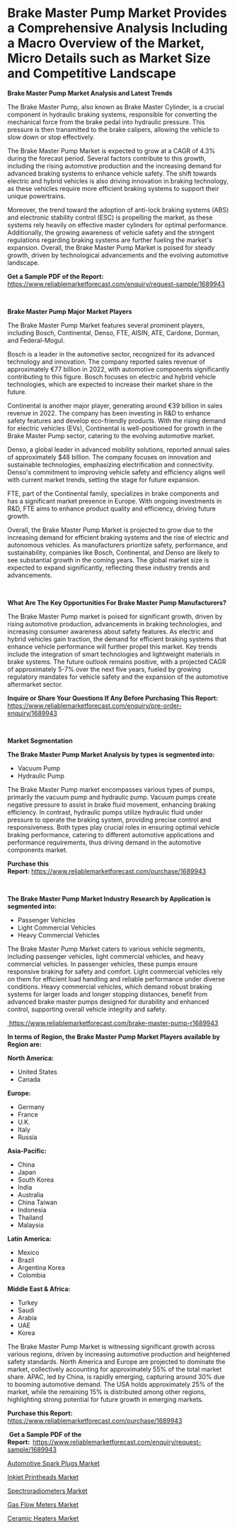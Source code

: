 <p><h1>Brake Master Pump Market Provides a Comprehensive Analysis Including a Macro Overview of the Market, Micro Details such as Market Size and Competitive Landscape</h1></p><p><strong>Brake Master Pump Market Analysis and Latest Trends</strong></p>
<p><p>The Brake Master Pump, also known as Brake Master Cylinder, is a crucial component in hydraulic braking systems, responsible for converting the mechanical force from the brake pedal into hydraulic pressure. This pressure is then transmitted to the brake calipers, allowing the vehicle to slow down or stop effectively. </p><p>The Brake Master Pump Market is expected to grow at a CAGR of 4.3% during the forecast period. Several factors contribute to this growth, including the rising automotive production and the increasing demand for advanced braking systems to enhance vehicle safety. The shift towards electric and hybrid vehicles is also driving innovation in braking technology, as these vehicles require more efficient braking systems to support their unique powertrains.</p><p>Moreover, the trend toward the adoption of anti-lock braking systems (ABS) and electronic stability control (ESC) is propelling the market, as these systems rely heavily on effective master cylinders for optimal performance. Additionally, the growing awareness of vehicle safety and the stringent regulations regarding braking systems are further fueling the market's expansion. Overall, the Brake Master Pump Market is poised for steady growth, driven by technological advancements and the evolving automotive landscape.</p></p>
<p><strong>Get a Sample PDF of the Report:&nbsp;</strong> <a href="https://www.reliablemarketforecast.com/enquiry/request-sample/1689943?utm_campaign=1600&utm_medium=2&utm_source=Github&utm_content=ia&utm_term=19102024&utm_id=brake-master-pump">https://www.reliablemarketforecast.com/enquiry/request-sample/1689943</a></p>
<p>&nbsp;</p>
<p><strong>Brake Master Pump Major Market Players</strong></p>
<p><p>The Brake Master Pump Market features several prominent players, including Bosch, Continental, Denso, FTE, AISIN, ATE, Cardone, Dorman, and Federal-Mogul. </p><p>Bosch is a leader in the automotive sector, recognized for its advanced technology and innovation. The company reported sales revenue of approximately €77 billion in 2022, with automotive components significantly contributing to this figure. Bosch focuses on electric and hybrid vehicle technologies, which are expected to increase their market share in the future.</p><p>Continental is another major player, generating around €39 billion in sales revenue in 2022. The company has been investing in R&D to enhance safety features and develop eco-friendly products. With the rising demand for electric vehicles (EVs), Continental is well-positioned for growth in the Brake Master Pump sector, catering to the evolving automotive market.</p><p>Denso, a global leader in advanced mobility solutions, reported annual sales of approximately $48 billion. The company focuses on innovation and sustainable technologies, emphasizing electrification and connectivity. Denso's commitment to improving vehicle safety and efficiency aligns well with current market trends, setting the stage for future expansion.</p><p>FTE, part of the Continental family, specializes in brake components and has a significant market presence in Europe. With ongoing investments in R&D, FTE aims to enhance product quality and efficiency, driving future growth.</p><p>Overall, the Brake Master Pump Market is projected to grow due to the increasing demand for efficient braking systems and the rise of electric and autonomous vehicles. As manufacturers prioritize safety, performance, and sustainability, companies like Bosch, Continental, and Denso are likely to see substantial growth in the coming years. The global market size is expected to expand significantly, reflecting these industry trends and advancements.</p></p>
<p>&nbsp;</p>
<p><strong>What Are The Key Opportunities For Brake Master Pump Manufacturers?</strong></p>
<p><p>The Brake Master Pump market is poised for significant growth, driven by rising automotive production, advancements in braking technologies, and increasing consumer awareness about safety features. As electric and hybrid vehicles gain traction, the demand for efficient braking systems that enhance vehicle performance will further propel this market. Key trends include the integration of smart technologies and lightweight materials in brake systems. The future outlook remains positive, with a projected CAGR of approximately 5-7% over the next five years, fueled by growing regulatory mandates for vehicle safety and the expansion of the automotive aftermarket sector.</p></p>
<p><strong>Inquire or Share Your Questions If Any Before Purchasing This Report:</strong> <a href="https://www.reliablemarketforecast.com/enquiry/pre-order-enquiry/1689943?utm_campaign=1600&utm_medium=2&utm_source=Github&utm_content=ia&utm_term=19102024&utm_id=brake-master-pump">https://www.reliablemarketforecast.com/enquiry/pre-order-enquiry/1689943</a></p>
<p>&nbsp;</p>
<p><strong>Market Segmentation</strong></p>
<p><strong>The Brake Master Pump Market Analysis by types is segmented into:</strong></p>
<p><ul><li>Vacuum Pump</li><li>Hydraulic Pump</li></ul></p>
<p><p>The Brake Master Pump market encompasses various types of pumps, primarily the vacuum pump and hydraulic pump. Vacuum pumps create negative pressure to assist in brake fluid movement, enhancing braking efficiency. In contrast, hydraulic pumps utilize hydraulic fluid under pressure to operate the braking system, providing precise control and responsiveness. Both types play crucial roles in ensuring optimal vehicle braking performance, catering to different automotive applications and performance requirements, thus driving demand in the automotive components market.</p></p>
<p><strong>Purchase this Report:&nbsp;</strong><a href="https://www.reliablemarketforecast.com/purchase/1689943?utm_campaign=1600&utm_medium=2&utm_source=Github&utm_content=ia&utm_term=19102024&utm_id=brake-master-pump">https://www.reliablemarketforecast.com/purchase/1689943</a></p>
<p>&nbsp;</p>
<p><strong>The Brake Master Pump Market Industry Research by Application is segmented into:</strong></p>
<p><ul><li>Passenger Vehicles</li><li>Light Commercial Vehicles</li><li>Heavy Commercial Vehicles</li></ul></p>
<p><p>The Brake Master Pump Market caters to various vehicle segments, including passenger vehicles, light commercial vehicles, and heavy commercial vehicles. In passenger vehicles, these pumps ensure responsive braking for safety and comfort. Light commercial vehicles rely on them for efficient load handling and reliable performance under diverse conditions. Heavy commercial vehicles, which demand robust braking systems for larger loads and longer stopping distances, benefit from advanced brake master pumps designed for durability and enhanced control, supporting overall vehicle integrity and safety.</p></p>
<p><a href="https://www.reliablemarketforecast.com/brake-master-pump-r1689943?utm_campaign=1600&utm_medium=2&utm_source=Github&utm_content=ia&utm_term=19102024&utm_id=brake-master-pump">&nbsp;https://www.reliablemarketforecast.com/brake-master-pump-r1689943</a></p>
<p><strong>In terms of Region, the Brake Master Pump Market Players available by Region are:</strong></p>
<p>
    <p> <strong> North America: </strong>
        <ul>
            <li>United States</li>
            <li>Canada</li>
        </ul>
        </p> 
    <p> <strong> Europe: </strong>
        <ul>
            <li>Germany</li>
            <li>France</li>
            <li>U.K.</li>
            <li>Italy</li>
            <li>Russia</li>
        </ul>
        </p> 
    <p> <strong> Asia-Pacific: </strong>
        <ul>
            <li>China</li>
            <li>Japan</li>
            <li>South Korea</li>
            <li>India</li>
            <li>Australia</li>
            <li>China Taiwan</li>
            <li>Indonesia</li>
            <li>Thailand</li>
            <li>Malaysia</li>
        </ul>
        </p> 
    <p> <strong> Latin America: </strong>
        <ul>
            <li>Mexico</li>
            <li>Brazil</li>
            <li>Argentina Korea</li>
            <li>Colombia</li>
        </ul>
        </p> 
    <p> <strong> Middle East & Africa: </strong>
        <ul>
            <li>Turkey</li>
            <li>Saudi</li>
            <li>Arabia</li>
            <li>UAE</li>
            <li>Korea</li>
        </ul>
    </p>
    </p>
<p><p>The Brake Master Pump Market is witnessing significant growth across various regions, driven by increasing automotive production and heightened safety standards. North America and Europe are projected to dominate the market, collectively accounting for approximately 55% of the total market share. APAC, led by China, is rapidly emerging, capturing around 30% due to booming automotive demand. The USA holds approximately 25% of the market, while the remaining 15% is distributed among other regions, highlighting strong potential for future growth in emerging markets.</p></p>
<p><strong>Purchase this Report: </strong><a href="https://www.reliablemarketforecast.com/purchase/1689943?utm_campaign=1600&utm_medium=2&utm_source=Github&utm_content=ia&utm_term=19102024&utm_id=brake-master-pump">https://www.reliablemarketforecast.com/purchase/1689943</a></p>
<p>&nbsp;<strong>Get a Sample PDF of the Report:&nbsp;&nbsp;</strong><a href="https://www.reliablemarketforecast.com/enquiry/request-sample/1689943?utm_campaign=1600&utm_medium=2&utm_source=Github&utm_content=ia&utm_term=19102024&utm_id=brake-master-pump">https://www.reliablemarketforecast.com/enquiry/request-sample/1689943</a></p>
<p><strong></strong></p>
<p><p><a href="https://github.com/santosh758595/Market-Research-Report-List-6/blob/main/automotive-spark-plugs-market.md?utm_campaign=1600&utm_medium=2&utm_source=Github&utm_content=ia&utm_term=19102024&utm_id=brake-master-pump">Automotive Spark Plugs Market</a></p><p><a href="https://www.linkedin.com/pulse/emerging-trends-inkjet-printheads-market-detailed-overview-r8byc?utm_campaign=1600&utm_medium=2&utm_source=Github&utm_content=ia&utm_term=19102024&utm_id=brake-master-pump">Inkjet Printheads Market</a></p><p><a href="https://issuu.com/reportprime-2/docs/spectroradiometers-market-size-2030_f823aaa9ce1066?utm_campaign=1600&utm_medium=2&utm_source=Github&utm_content=ia&utm_term=19102024&utm_id=brake-master-pump">Spectroradiometers Market</a></p><p><a href="https://issuu.com/reportprime-2/docs/gas-flow-meters-market-size-2030.pp_d503e20f99a8ae?utm_campaign=1600&utm_medium=2&utm_source=Github&utm_content=ia&utm_term=19102024&utm_id=brake-master-pump">Gas Flow Meters Market</a></p><p><a href="https://www.linkedin.com/pulse/analyzing-ceramic-heaters-market-dynamics-growth-drivers-r874c?utm_campaign=1600&utm_medium=2&utm_source=Github&utm_content=ia&utm_term=19102024&utm_id=brake-master-pump">Ceramic Heaters Market</a></p></p>